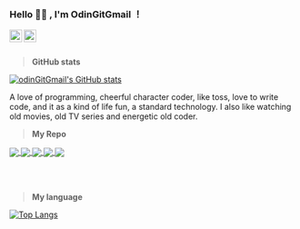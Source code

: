 ### Hello 👋🏽 , I'm OdinGitGmail ！
<!-- Here are some ideas to get you started:

🔭 I’m currently working on ...
🌱 I’m currently learning ...
👯 I’m looking to collaborate on ...
🤔 I’m looking for help with ...
💬 Ask me about ...
📫 How to reach me: ...
😄 Pronouns: ...
⚡ Fun fact: ... -->
<a href="https://www.odinGitGmail.com"> 
  <img align="left" alt="blog" width="22px" src="https://cdn.jsdelivr.net/npm/simple-icons@v3/icons/blogger.svg" />
</a>
<a href="https://github.com/odinGitGmail">
  <img align="left" alt="github" width="22px" src="https://cdn.jsdelivr.net/npm/simple-icons@v3/icons/github.svg" />
</a>

<br />
<br />

> **GitHub stats**

[![odinGitGmail's GitHub stats](https://github-readme-stats.vercel.app/api?username=odinGitGmail&count_private=true&show_icons=true&theme=graywhite)](https://github.com/odinGitGmail/github-readme-stats)

A love of programming, cheerful character coder, like toss, love to write code, and it as a kind of life fun, a standard technology. I also like watching old movies, old TV series and energetic old coder.

> **My Repo**

<a href="https://github.com/odinGitGmail/Cola.ColaCache">
  <img align="center" src="https://github-readme-stats.vercel.app/api/pin/?username=odinGitGmail&repo=Cola.ColaCache" />
</a>
<a href="https://github.com/odinGitGmail/Cola.ColaEF">
  <img align="center" src="https://github-readme-stats.vercel.app/api/pin/?username=odinGitGmail&repo=Cola.ColaEF" />
</a>
<a href="https://github.com/odinGitGmail/AutoCreateChangelog">
  <img align="center" src="https://github-readme-stats.vercel.app/api/pin/?username=odinGitGmail&repo=AutoCreateChangelog" />
</a>
<a href="https://github.com/odinGitGmail/learn-vue2.0">
  <img align="center" src="https://github-readme-stats.vercel.app/api/pin/?username=odinGitGmail&repo=learn-vue2.0" />
</a>
<a href="https://github.com/odinGitGmail/odin-vsce-sundry">
  <img align="center" src="https://github-readme-stats.vercel.app/api/pin/?username=odinGitGmail&repo=odin-vsce-sundry" />
</a>

<br /><br />

> **My language**
> 
[![Top Langs](https://github-readme-stats.vercel.app/api/top-langs/?username=odinGitGmail&layout=compact)](https://github.com/odinGitGmail/github-readme-stats)
